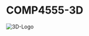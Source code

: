 # COMP4555-3D

![3D-Logo](https://user-images.githubusercontent.com/55112870/191079274-bb6823fe-5bff-41f3-9614-7973b5fea4aa.jpg)
